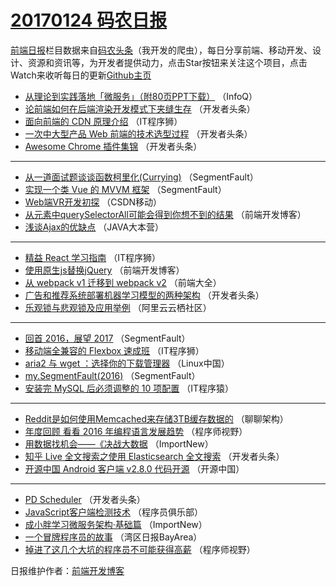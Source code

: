 # [20170124 码农日报](24.md)

[前端日报](http://caibaojian.com/c/news)栏目数据来自[码农头条](http://hao.caibaojian.com/)（我开发的爬虫），每日分享前端、移动开发、设计、资源和资讯等，为开发者提供动力，点击Star按钮来关注这个项目，点击Watch来收听每日的更新[Github主页](https://github.com/kujian/frontendDaily)
* [从理论到实践落地「微服务」（附80页PPT下载）](http://hao.caibaojian.com/23339.html) （InfoQ）
* [论前端如何在后端渲染开发模式下夹缝生存](http://hao.caibaojian.com/23402.html) （开发者头条）
* [面向前端的 CDN 原理介绍](http://hao.caibaojian.com/23440.html) （IT程序狮）
* [一次中大型产品 Web 前端的技术选型过程](http://hao.caibaojian.com/23404.html) （开发者头条）
* [Awesome Chrome 插件集锦](http://hao.caibaojian.com/23405.html) （开发者头条）

***
* [从一道面试题谈谈函数柯里化(Currying)](http://hao.caibaojian.com/23416.html) （SegmentFault）
* [实现一个类 Vue 的 MVVM 框架](http://hao.caibaojian.com/23417.html) （SegmentFault）
* [Web端VR开发初探](http://hao.caibaojian.com/23395.html) （CSDN移动）
* [从元素中querySelectorAll可能会得到你想不到的结果](http://hao.caibaojian.com/23444.html) （前端开发博客）
* [浅谈Ajax的优缺点](http://hao.caibaojian.com/23396.html) （JAVA大本营）

***
* [精益 React 学习指南](http://hao.caibaojian.com/23441.html) （IT程序狮）
* [使用原生js替换jQuery](http://hao.caibaojian.com/23445.html) （前端开发博客）
* [从 webpack v1 迁移到 webpack v2](http://hao.caibaojian.com/23391.html) （前端大全）
* [广告和推荐系统部署机器学习模型的两种架构](http://hao.caibaojian.com/23468.html) （开发者头条）
* [乐观锁与悲观锁及应用举例](http://hao.caibaojian.com/23438.html) （阿里云云栖社区）

***
* [回首 2016，展望 2017](http://hao.caibaojian.com/23415.html) （SegmentFault）
* [移动端全兼容的 Flexbox 速成班](http://hao.caibaojian.com/23443.html) （IT程序狮）
* [aria2 与 wget ：选择你的下载管理器](http://hao.caibaojian.com/23387.html) （Linux中国）
* [my.SegmentFault(2016)](http://hao.caibaojian.com/23469.html) （SegmentFault）
* [安装完 MySQL 后必须调整的 10 项配置](http://hao.caibaojian.com/23411.html) （IT程序猿）

***
* [Reddit是如何使用Memcached来存储3TB缓存数据的](http://hao.caibaojian.com/23390.html) （聊聊架构）
* [年度回顾 看看 2016 年编程语言发展趋势](http://hao.caibaojian.com/23419.html) （程序师视野）
* [用数据找机会——《决战大数据](http://hao.caibaojian.com/23374.html) （ImportNew）
* [知乎 Live 全文搜索之使用 Elasticsearch 全文搜索](http://hao.caibaojian.com/23408.html) （开发者头条）
* [开源中国 Android 客户端 v2.8.0 代码开源](http://hao.caibaojian.com/23447.html) （开源中国）

***
* [PD Scheduler](http://hao.caibaojian.com/23409.html) （开发者头条）
* [JavaScript客户端检测技术](http://hao.caibaojian.com/23400.html) （程序员俱乐部）
* [成小胖学习微服务架构·基础篇](http://hao.caibaojian.com/23373.html) （ImportNew）
* [一个冒牌程序员的故事](http://hao.caibaojian.com/23385.html) （湾区日报BayArea）
* [掉进了这几个大坑的程序员不可能获得高薪](http://hao.caibaojian.com/23420.html) （程序师视野）

日报维护作者：[前端开发博客](http://caibaojian.com/) 